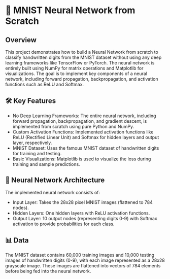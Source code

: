 # 🧠 MNIST Neural Network from Scratch
## Overview
This project demonstrates how to build a Neural Network from scratch to classify handwritten digits from the MNIST dataset without using any deep learning frameworks like TensorFlow or PyTorch. The neural network is entirely built using NumPy for matrix operations and Matplotlib for visualizations. The goal is to implement key components of a neural network, including forward propagation, backpropagation, and activation functions such as ReLU and Softmax.

## 🛠 Key Features
- No Deep Learning Frameworks: The entire neural network, including forward propagation, backpropagation, and gradient descent, is implemented from scratch using pure Python and NumPy.
- Custom Activation Functions: Implemented activation functions like ReLU (Rectified Linear Unit) and Softmax for hidden layers and output layer, respectively.
- MNIST Dataset: Uses the famous MNIST dataset of handwritten digits for training and testing.
- Basic Visualizations: Matplotlib is used to visualize the loss during training and sample predictions.

## 🧠 Neural Network Architecture
The implemented neural network consists of:

- Input Layer: Takes the 28x28 pixel MNIST images (flattened to 784 nodes).
- Hidden Layers: One hidden layers with ReLU activation functions.
- Output Layer: 10 output nodes (representing digits 0-9) with Softmax activation to provide probabilities for each class.

## 📊 Data
The MNIST dataset contains 60,000 training images and 10,000 testing images of handwritten digits (0-9), with each image represented as a 28x28 grayscale image. These images are flattened into vectors of 784 elements before being fed into the neural network.

